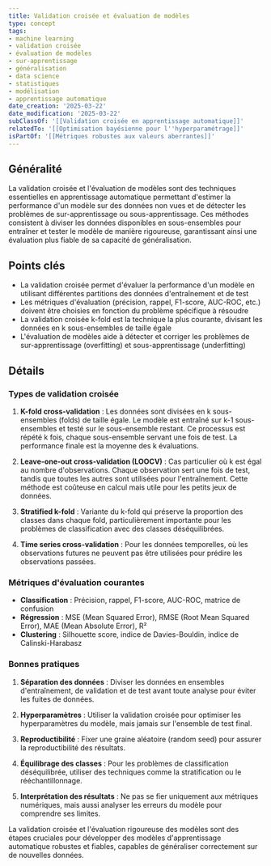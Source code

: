 ```yaml
---
title: Validation croisée et évaluation de modèles
type: concept
tags:
- machine learning
- validation croisée
- évaluation de modèles
- sur-apprentissage
- généralisation
- data science
- statistiques
- modélisation
- apprentissage automatique
date_creation: '2025-03-22'
date_modification: '2025-03-22'
subClassOf: '[[Validation croisée en apprentissage automatique]]'
relatedTo: '[[Optimisation bayésienne pour l''hyperparamétrage]]'
isPartOf: '[[Métriques robustes aux valeurs aberrantes]]'
---
```

## Généralité

La validation croisée et l'évaluation de modèles sont des techniques essentielles en apprentissage automatique permettant d'estimer la performance d'un modèle sur des données non vues et de détecter les problèmes de sur-apprentissage ou sous-apprentissage. Ces méthodes consistent à diviser les données disponibles en sous-ensembles pour entraîner et tester le modèle de manière rigoureuse, garantissant ainsi une évaluation plus fiable de sa capacité de généralisation.

## Points clés

- La validation croisée permet d'évaluer la performance d'un modèle en utilisant différentes partitions des données d'entraînement et de test
- Les métriques d'évaluation (précision, rappel, F1-score, AUC-ROC, etc.) doivent être choisies en fonction du problème spécifique à résoudre
- La validation croisée k-fold est la technique la plus courante, divisant les données en k sous-ensembles de taille égale
- L'évaluation de modèles aide à détecter et corriger les problèmes de sur-apprentissage (overfitting) et sous-apprentissage (underfitting)

## Détails

### Types de validation croisée

1. **K-fold cross-validation** : Les données sont divisées en k sous-ensembles (folds) de taille égale. Le modèle est entraîné sur k-1 sous-ensembles et testé sur le sous-ensemble restant. Ce processus est répété k fois, chaque sous-ensemble servant une fois de test. La performance finale est la moyenne des k évaluations.

2. **Leave-one-out cross-validation (LOOCV)** : Cas particulier où k est égal au nombre d'observations. Chaque observation sert une fois de test, tandis que toutes les autres sont utilisées pour l'entraînement. Cette méthode est coûteuse en calcul mais utile pour les petits jeux de données.

3. **Stratified k-fold** : Variante du k-fold qui préserve la proportion des classes dans chaque fold, particulièrement importante pour les problèmes de classification avec des classes déséquilibrées.

4. **Time series cross-validation** : Pour les données temporelles, où les observations futures ne peuvent pas être utilisées pour prédire les observations passées.

### Métriques d'évaluation courantes

- **Classification** : Précision, rappel, F1-score, AUC-ROC, matrice de confusion
- **Régression** : MSE (Mean Squared Error), RMSE (Root Mean Squared Error), MAE (Mean Absolute Error), R²
- **Clustering** : Silhouette score, indice de Davies-Bouldin, indice de Calinski-Harabasz

### Bonnes pratiques

1. **Séparation des données** : Diviser les données en ensembles d'entraînement, de validation et de test avant toute analyse pour éviter les fuites de données.

2. **Hyperparamètres** : Utiliser la validation croisée pour optimiser les hyperparamètres du modèle, mais jamais sur l'ensemble de test final.

3. **Reproductibilité** : Fixer une graine aléatoire (random seed) pour assurer la reproductibilité des résultats.

4. **Équilibrage des classes** : Pour les problèmes de classification déséquilibrée, utiliser des techniques comme la stratification ou le rééchantillonnage.

5. **Interprétation des résultats** : Ne pas se fier uniquement aux métriques numériques, mais aussi analyser les erreurs du modèle pour comprendre ses limites.

La validation croisée et l'évaluation rigoureuse des modèles sont des étapes cruciales pour développer des modèles d'apprentissage automatique robustes et fiables, capables de généraliser correctement sur de nouvelles données.